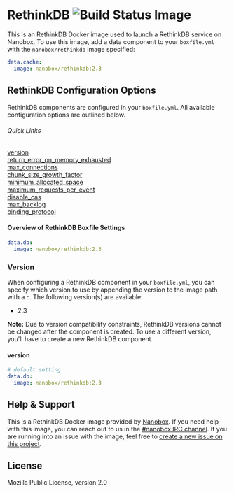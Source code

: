 # RethinkDB ![Build Status Image](https://travis-ci.org/nanobox-io/nanobox-docker-rethinkdb.svg)
This is an RethinkDB Docker image used to launch a RethinkDB service on Nanobox. To use this image, add a data component to your `boxfile.yml` with the `nanobox/rethinkdb` image specified:

```yaml
data.cache:
  image: nanobox/rethinkdb:2.3
```

## RethinkDB Configuration Options
RethinkDB components are configured in your `boxfile.yml`. All available configuration options are outlined below.

###### Quick Links
[version](#version)  
[return\_error\_on\_memory\_exhausted](#return-error-on-memory-exhausted)  
[max\_connections](#max-connections)  
[chunk\_size\_growth\_factor](#chunk-size-growth-factor)  
[minimum\_allocated\_space](#minimum-allocated-space)  
[maximum\_requests\_per\_event](#maximum-requests-per-event)  
[disable\_cas](#disable-cas)  
[max\_backlog](#max-backlog)  
[binding\_protocol](#binding-protocol)

#### Overview of RethinkDB Boxfile Settings
```yaml
data.db:
  image: nanobox/rethinkdb:2.3
```

### Version
When configuring a RethinkDB component in your `boxfile.yml`, you can specify which version to use by appending the version to the image path with a `:`. The following version(s) are available:

- 2.3

**Note:** Due to version compatibility constraints, RethinkDB versions cannot be changed after the component is created. To use a different version, you'll have to create a new RethinkDB component.

#### version
```yaml
# default setting
data.db:
  image: nanobox/rethinkdb:2.3
```

## Help & Support
This is a RethinkDB Docker image provided by [Nanobox](http://nanobox.io). If you need help with this image, you can reach out to us in the [#nanobox IRC channel](http://webchat.freenode.net/?channels=nanobox). If you are running into an issue with the image, feel free to [create a new issue on this project](https://github.com/nanobox-io/nanobox-docker-rethinkdb/issues/new).

## License

Mozilla Public License, version 2.0
